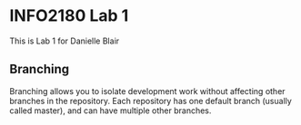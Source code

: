 # INFO2180 Lab 1

This is Lab 1 for Danielle Blair

## Branching

Branching allows you to isolate development work without affecting other branches in the repository. Each repository has one default branch (usually called master), and can have multiple other branches.